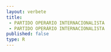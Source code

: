 ```yaml
---
layout: verbete
title:
 - PARTIDO OPERARIO INTERNACIONALISTA
 - PARTIDO OPERÁRIO INTERNACIONALISTA
published: false
type: R
---
```


